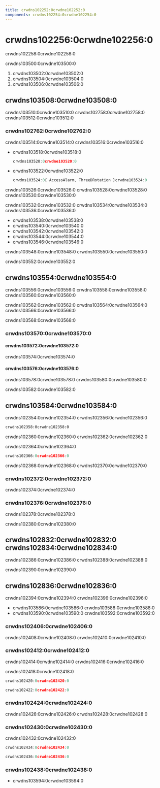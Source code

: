 ```yaml
---
title: crwdns102252:0crwdne102252:0
components: crwdns102254:0crwdne102254:0
---
```


# crwdns102256:0crwdne102256:0

<p class="description">crwdns102258:0crwdne102258:0</p>

crwdns103500:0crwdne103500:0

1. crwdns103502:0crwdne103502:0
1. crwdns103504:0crwdne103504:0
1. crwdns103506:0crwdne103506:0

## crwdns103508:0crwdne103508:0

crwdns103510:0crwdne103510:0 crwdns102758:0crwdne102758:0 crwdns103512:0crwdne103512:0

### crwdns102762:0crwdne102762:0

crwdns103514:0crwdne103514:0 crwdns103516:0crwdne103516:0

- crwdns103518:0crwdne103518:0

  ```jsx
  crwdns103520:0crwdne103520:0
  ```

- crwdns103522:0crwdne103522:0

  ```jsx
  crwdns103524:0{ AccessAlarm, ThreeDRotation }crwdne103524:0
  ```

crwdns103526:0crwdne103526:0 crwdns103528:0crwdne103528:0 crwdns103530:0crwdne103530:0

crwdns103532:0crwdne103532:0 crwdns103534:0crwdne103534:0 crwdns103536:0crwdne103536:0

- crwdns103538:0crwdne103538:0
- crwdns103540:0crwdne103540:0
- crwdns103542:0crwdne103542:0
- crwdns103544:0crwdne103544:0
- crwdns103546:0crwdne103546:0

crwdns103548:0crwdne103548:0 crwdns103550:0crwdne103550:0

crwdns103552:0crwdne103552:0

## crwdns103554:0crwdne103554:0

crwdns103556:0crwdne103556:0 crwdns103558:0crwdne103558:0 crwdns103560:0crwdne103560:0

crwdns103562:0crwdne103562:0 crwdns103564:0crwdne103564:0 crwdns103566:0crwdne103566:0

crwdns103568:0crwdne103568:0

### crwdns103570:0crwdne103570:0

#### crwdns103572:0crwdne103572:0

crwdns103574:0crwdne103574:0

#### crwdns103576:0crwdne103576:0

crwdns103578:0crwdne103578:0 crwdns103580:0crwdne103580:0

crwdns103582:0crwdne103582:0

## crwdns103584:0crwdne103584:0

crwdns102354:0crwdne102354:0 crwdns102356:0crwdne102356:0

```html
crwdns102358:0crwdne102358:0
```

crwdns102360:0crwdne102360:0 crwdns102362:0crwdne102362:0

crwdns102364:0crwdne102364:0

```jsx
crwdns102366:0crwdne102366:0
```

crwdns102368:0crwdne102368:0 crwdns102370:0crwdne102370:0

### crwdns102372:0crwdne102372:0

crwdns102374:0crwdne102374:0

### crwdns102376:0crwdne102376:0

crwdns102378:0crwdne102378:0

crwdns102380:0crwdne102380:0

## crwdns102832:0crwdne102832:0 crwdns102834:0crwdne102834:0

crwdns102386:0crwdne102386:0 crwdns102388:0crwdne102388:0

crwdns102390:0crwdne102390:0

## crwdns102836:0crwdne102836:0

crwdns102394:0crwdne102394:0 crwdns102396:0crwdne102396:0
- crwdns103586:0crwdne103586:0 crwdns103588:0crwdne103588:0
- crwdns103590:0crwdne103590:0 crwdns103592:0crwdne103592:0

### crwdns102406:0crwdne102406:0

crwdns102408:0crwdne102408:0 crwdns102410:0crwdne102410:0

### crwdns102412:0crwdne102412:0

crwdns102414:0crwdne102414:0 crwdns102416:0crwdne102416:0

crwdns102418:0crwdne102418:0

```jsx
crwdns102420:0crwdne102420:0

crwdns102422:0crwdne102422:0
```

### crwdns102424:0crwdne102424:0

crwdns102426:0crwdne102426:0 crwdns102428:0crwdne102428:0

### crwdns102430:0crwdne102430:0

crwdns102432:0crwdne102432:0

```jsx
crwdns102434:0crwdne102434:0

crwdns102436:0crwdne102436:0
```

### crwdns102438:0crwdne102438:0

- crwdns103594:0crwdne103594:0
